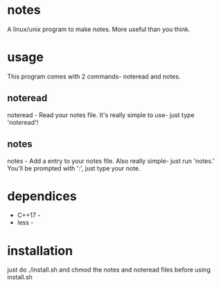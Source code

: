 # notes
A linux/unix program to make notes. More useful than you think.
# usage
This program comes with 2 commands- noteread and notes.
## noteread
noteread - Read your notes file.
It's really simple to use- just type 'noteread'!
## notes
notes - Add a entry to your notes file.
Also really simple- just run 'notes.' You'll be prompted with ':', just type your note.
# dependices
- C++17 -
- less -
# installation
just do ./install.sh and chmod the notes and noteread files before using install.sh
